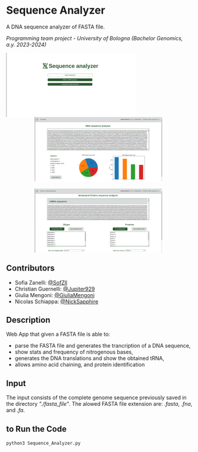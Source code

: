 # Sequence Analyzer

A DNA sequence analyzer of FASTA file.

*Programming team project - University of Bologna (Bachelor Genomics, a.y. 2023-2024)*

<div style="display: flex; flex-wrap: wrap;">
  <img src="doc/img/HomePage.png" alt="Homepage screenshot" width="350" />
</div>
<div style="display: flex; justify-content: center; gap: 20px; flex-wrap: wrap;">
  <img src="doc/img/TranslationTranscriptionPage.png" alt="Transcription and Translation page screenshot" width="350" /> 
  <img src="doc/img/AminoacidChainsPage.png" alt="Aminoacid Chains page screenshot" width="350" /> 
</div>

## Contributors

- Sofia Zanelli: [@SofZll](https://github.com/SofZll)
- Christian Guernelli: [@Jupiter929](https://github.com/Jupiter929)
- Giulia Mengoni: [@GiuliaMengoni](https://github.com/GiuliaMengoni)
- Nicolas Schiappa: [@NickSapphire](https://github.com/NickSapphire)

## Description

Web App that given a FASTA file is able to:
- parse the FASTA file and generates the trancription of a DNA sequence,
- show stats and frequency of nitrogenous bases,
- generates the DNA translations and show the obtained tRNA,
- allows amino acid chaining, and protein identification

## Input
The input consists of the complete genome sequence previously saved in the directory *"./fasta_file"*.
The alowed FASTA file extension are: *.fasta*, *.fna*, and *.fa*.


## to Run the Code
```bash
python3 Sequence_Analyzer.py
```
